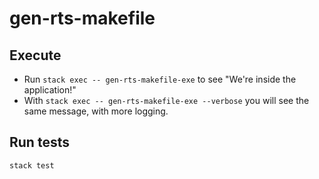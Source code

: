 # gen-rts-makefile

## Execute  

* Run `stack exec -- gen-rts-makefile-exe` to see "We're inside the application!"
* With `stack exec -- gen-rts-makefile-exe --verbose` you will see the same message, with more logging.

## Run tests

`stack test`
